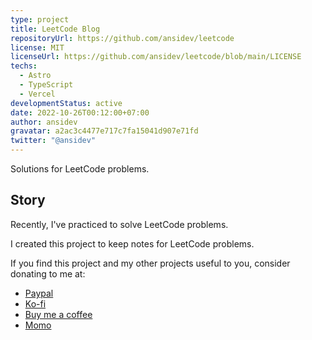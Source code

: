 ```yaml
---
type: project
title: LeetCode Blog
repositoryUrl: https://github.com/ansidev/leetcode
license: MIT
licenseUrl: https://github.com/ansidev/leetcode/blob/main/LICENSE
techs:
  - Astro
  - TypeScript
  - Vercel
developmentStatus: active
date: 2022-10-26T00:12:00+07:00
author: ansidev
gravatar: a2ac3c4477e717c7fa15041d907e71fd
twitter: "@ansidev"
---
```


Solutions for LeetCode problems.

<!-- more -->

## Story

Recently, I've practiced to solve LeetCode problems.

I created this project to keep notes for LeetCode problems.

If you find this project and my other projects useful to you, consider donating to me at:

- [Paypal](https://paypal.me/ansidev)
- [Ko-fi](https://ko-fi.com/ansidev)
- [Buy me a coffee](https://buymeacoffee.com/ansidev)
- [Momo](https://me.momo.vn/ansidev)
